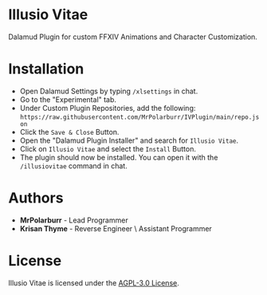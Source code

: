 # Illusio Vitae
Dalamud Plugin for custom FFXIV Animations and Character Customization.

# Installation
* Open Dalamud Settings by typing ```/xlsettings``` in chat.
* Go to the "Experimental" tab.
* Under Custom Plugin Repositories, add the following: ```https://raw.githubusercontent.com/MrPolarburr/IVPlugin/main/repo.json```
* Click the ```Save & Close``` Button.
* Open the "Dalamud Plugin Installer" and search for ```Illusio Vitae```.
* Click on ```Illusio Vitae``` and select the ```Install``` Button.
* The plugin should now be installed. You can open it with the ```/illusiovitae``` command in chat.

# Authors
* **MrPolarburr** - Lead Programmer
* **Krisan Thyme** - Reverse Engineer \ Assistant Programmer

# License
Illusio Vitae is licensed under the [AGPL-3.0 License](https://github.com/MrPolarburr/IVPlugin/blob/master/LICENSE.md).
